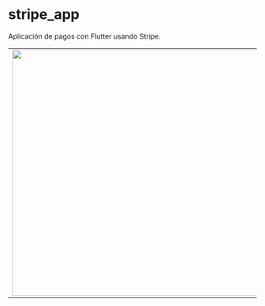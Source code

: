 # stripe_app

Aplicación de pagos con Flutter usando Stripe.

<center>
    <table>
        <tbody>
            <tr>
                <td><img src="https://user-images.githubusercontent.com/46495565/140376730-ce20417e-67c4-4700-a617-08a38a6f294c.png" height="500px" /></td>
                <td><img src="https://user-images.githubusercontent.com/46495565/140376734-0c0deb89-28e5-4eca-bfc4-b103332e2058.png" height="500px"/></td>
            </tr>
        </tbody>
    </table>
</center>

